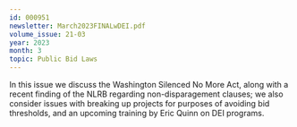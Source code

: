 ```yaml
---
id: 000951
newsletter: March2023FINALwDEI.pdf
volume_issue: 21-03
year: 2023
month: 3
topic: Public Bid Laws
---
```


In this issue we discuss the Washington Silenced No More Act, along with a recent finding of the NLRB regarding non-disparagement clauses;  we also consider issues with breaking up projects for purposes of avoiding bid thresholds, and an upcoming training by Eric Quinn on DEI programs.